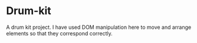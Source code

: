 # Drum-kit
A drum kit project. I have used DOM manipulation here to move and arrange elements so that they correspond correctly.
